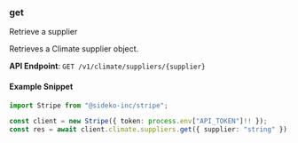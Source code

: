 
### get <a name="get"></a>
Retrieve a supplier

<p>Retrieves a Climate supplier object.</p>

**API Endpoint**: `GET /v1/climate/suppliers/{supplier}`

#### Example Snippet

```typescript
import Stripe from "@sideko-inc/stripe";

const client = new Stripe({ token: process.env["API_TOKEN"]!! });
const res = await client.climate.suppliers.get({ supplier: "string" });
```
